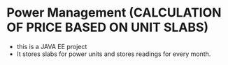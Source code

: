# Power Management (CALCULATION OF PRICE BASED ON UNIT SLABS)

- this is a JAVA EE project
- It stores slabs for power units and stores readings for every month.

